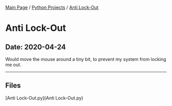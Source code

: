[Main Page](/) / [Python Projects](/python) / [Anti Lock-Out](/python/2019-11-06_FTP_Brute_Force)

# Anti Lock-Out

## Date: 2020-04-24

Would move the mouse around a tiny bit, to prevent my system from locking me out.

-----

## Files

[Anti Lock-Out.py](Anti Lock-Out.py)